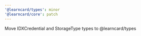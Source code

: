 ```yaml
---
'@learncard/types': minor
'@learncard/core': patch
---
```


Move IDXCredential and StorageType types to @learncard/types
